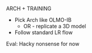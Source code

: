 ARCH + TRAINING
- Pick Arch like OLMO-IB
  - OR - replicate a 3D model
- Follow standard LR flow

Eval:
  Hacky nonsense for now